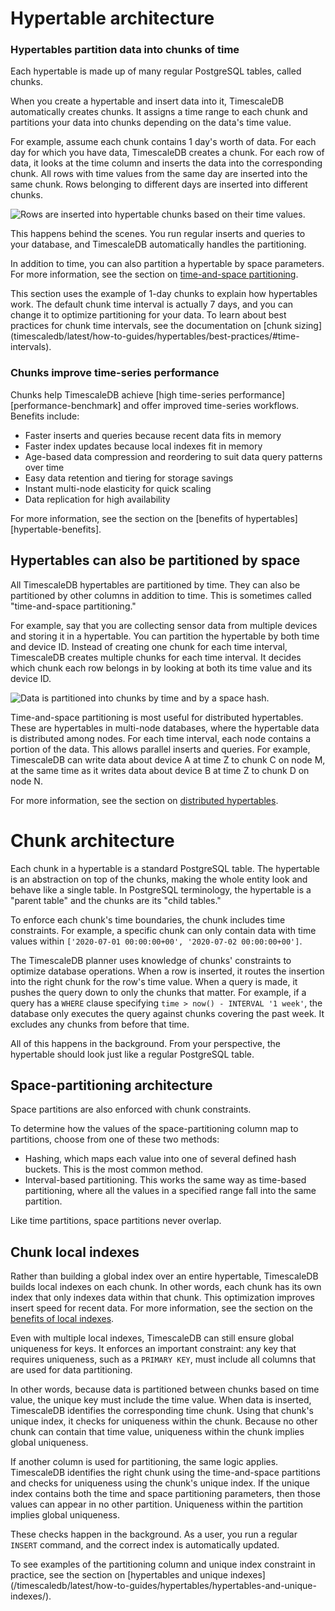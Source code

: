 # Hypertable architecture

### Hypertables partition data into chunks of time
Each hypertable is made up of many regular PostgreSQL tables, called chunks.

When you create a hypertable and insert data into it, TimescaleDB automatically
creates chunks. It assigns a time range to each chunk and partitions your data
into chunks depending on the data's time value.

For example, assume each chunk contains 1 day's worth of data. For each day
for which you have data, TimescaleDB creates a chunk. For each row of data, it
looks at the time column and inserts the data into the corresponding chunk. All
rows with time values from the same day are inserted into the same chunk. Rows
belonging to different days are inserted into different chunks.

<img class="main-content__illustration"
src="https://s3.amazonaws.com/assets.timescale.com/docs/images/getting-started/hypertables-chunks.png"
alt="Rows are inserted into hypertable chunks based on their time values." />

This happens behind the scenes. You run regular inserts and queries to your
database, and TimescaleDB automatically handles the partitioning.

In addition to time, you can also partition a hypertable by space parameters.
For more information, see the section on 
[time-and-space partitioning](#hypertables-can-also-be-partitioned-by-space).

<highlight type="note">
This section uses the example of 1-day chunks to explain how hypertables work.
The default chunk time interval is actually 7 days, and you can change it to
optimize partitioning for your data. To learn about best practices for chunk 
time intervals, see the documentation on [chunk sizing](timescaledb/latest/how-to-guides/hypertables/best-practices/#time-intervals).
</highlight>

### Chunks improve time-series performance
Chunks help TimescaleDB achieve 
[high time-series performance][performance-benchmark] and offer improved 
time-series workflows.
Benefits include:

*   Faster inserts and queries because recent data fits in memory
*   Faster index updates because local indexes fit in memory
*   Age-based data compression and reordering to suit data query patterns over
    time
*   Easy data retention and tiering for storage savings
*   Instant multi-node elasticity for quick scaling
*   Data replication for high availability

For more information, see the section on the 
[benefits of hypertables][hypertable-benefits].

## Hypertables can also be partitioned by space
All TimescaleDB hypertables are partitioned by time. They can also be
partitioned by other columns in addition to time. This is sometimes called
"time-and-space partitioning."

For example, say that you are collecting sensor data from multiple devices and
storing it in a hypertable. You can partition the hypertable by both time and
device ID. Instead of creating one chunk for each time interval, TimescaleDB
creates multiple chunks for each time interval. It decides which chunk each row
belongs in by looking at both its time value and its device ID. 

<img class="main-content__illustration"
src="https://www.timescale.com/static/manage-06d649b43604e5fb4e4c3f7d3f08b7b6.svg"
alt="Data is partitioned into chunks by time and by a space hash." />

Time-and-space partitioning is most useful for distributed hypertables. These
are hypertables in multi-node databases, where the hypertable data is
distributed among nodes. For each time interval, each node contains a portion of
the data. This allows parallel inserts and queries. For example, TimescaleDB can
write data about device A at time Z to chunk C on node M, at the same time as it
writes data about device B at time Z to chunk D on node N.

For more information, see the section on [distributed
hypertables][distributed-hypertables].

# Chunk architecture
Each chunk in a hypertable is a standard PostgreSQL table. The hypertable is an
abstraction on top of the chunks, making the whole entity look and behave like a
single table. In PostgreSQL terminology, the hypertable is a "parent table" and
the chunks are its "child tables."

To enforce each chunk's time boundaries, the chunk includes time constraints.
For example, a specific chunk can only contain data with time values within
`['2020-07-01 00:00:00+00', '2020-07-02 00:00:00+00']`.

The TimescaleDB planner uses knowledge of chunks' constraints to optimize
database operations. When a row is inserted, it routes the insertion into the
right chunk for the row's time value. When a query is made, it pushes the query
down to only the chunks that matter. For example, if a query has a `WHERE`
clause specifying `time > now() - INTERVAL '1 week'`, the database only executes
the query against chunks covering the past week. It excludes any chunks from
before that time. 

All of this happens in the background. From your perspective, the hypertable
should look just like a regular PostgreSQL table.

## Space-partitioning architecture
Space partitions are also enforced with chunk constraints.

To determine how the values of the space-partitioning column map to partitions,
choose from one of these two methods:
*   Hashing, which maps each value into one of several defined hash buckets.
    This is the most common method.
*   Interval-based partitioning. This works the same way as time-based
    partitioning, where all the values in a specified range fall into the same
    partition.

Like time partitions, space partitions never overlap.

## Chunk local indexes
Rather than building a global index over an entire hypertable, TimescaleDB
builds local indexes on each chunk. In other words, each chunk has its own index
that only indexes data within that chunk. This optimization improves insert
speed for recent data. For more information, see the section on the 
[benefits of local indexes][hypertable-benefits-indexes].

<!-- TODO: insert local indexes diagram -->

Even with multiple local indexes, TimescaleDB can still ensure global uniqueness
for keys. It enforces an important constraint: any key that requires uniqueness,
such as a `PRIMARY KEY`, must include all columns that are used for data
partitioning.

In other words, because data is partitioned between chunks based on time value,
the unique key must include the time value. When data is inserted, TimescaleDB
identifies the corresponding time chunk. Using that chunk's unique index, it
checks for uniqueness within the chunk. Because no other chunk can contain that
time value, uniqueness within the chunk implies global uniqueness.

<!-- TODO: insert local indexes and time partitioning diagram -->

If another column is used for partitioning, the same logic applies. TimescaleDB
identifies the right chunk using the time-and-space partitions and checks for
uniqueness using the chunk's unique index. If the unique index contains both
the time and space partitioning parameters, then those values can appear in no
other partition. Uniqueness within the partition implies global uniqueness.

These checks happen in the background. As a user, you run a regular `INSERT`
command, and the correct index is automatically updated.

<highlight type="note">
To see examples of the partitioning column and unique index constraint in
practice, see the section on
[hypertables and unique indexes](/timescaledb/latest/how-to-guides/hypertables/hypertables-and-unique-indexes/).
</highlight>

[chunk-sizing]: /how-to-guides/hypertables/best-practices/#time-intervals
[create-hypertable]: /how-to-guides/hypertables/create/
[distributed-hypertables]: /overview/core-concepts/distributed-hypertables/
[hypertable-benefits-indexes]: /overview/core-concepts/hypertables-and-chunks/hypertables-and-chunks-benefits/#faster-index-updates